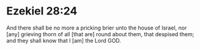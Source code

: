 # Ezekiel 28:24

And there shall be no more a pricking brier unto the house of Israel, nor [any] grieving thorn of all [that are] round about them, that despised them; and they shall know that I [am] the Lord GOD.